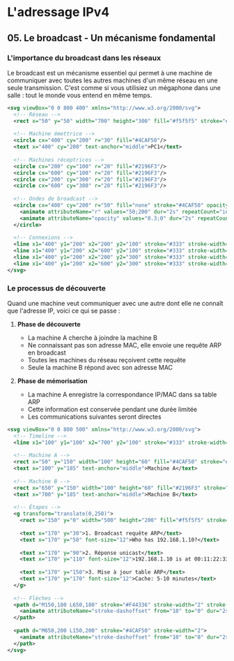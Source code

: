 # L'adressage IPv4

## 05. Le broadcast - Un mécanisme fondamental

### L'importance du broadcast dans les réseaux

Le broadcast est un mécanisme essentiel qui permet à une machine de communiquer avec toutes les autres machines d'un même réseau en une seule transmission. C'est comme si vous utilisiez un mégaphone dans une salle : tout le monde vous entend en même temps.

```svg
<svg viewBox="0 0 800 400" xmlns="http://www.w3.org/2000/svg">
  <!-- Réseau -->
  <rect x="50" y="50" width="700" height="300" fill="#f5f5f5" stroke="#ddd"/>
  
  <!-- Machine émettrice -->
  <circle cx="400" cy="200" r="30" fill="#4CAF50"/>
  <text x="400" cy="200" text-anchor="middle">PC1</text>
  
  <!-- Machines réceptrices -->
  <circle cx="200" cy="100" r="20" fill="#2196F3"/>
  <circle cx="600" cy="100" r="20" fill="#2196F3"/>
  <circle cx="200" cy="300" r="20" fill="#2196F3"/>
  <circle cx="600" cy="300" r="20" fill="#2196F3"/>
  
  <!-- Ondes de broadcast -->
  <circle cx="400" cy="200" r="50" fill="none" stroke="#4CAF50" opacity="0.3">
    <animate attributeName="r" values="50;200" dur="2s" repeatCount="indefinite"/>
    <animate attributeName="opacity" values="0.3;0" dur="2s" repeatCount="indefinite"/>
  </circle>
  
  <!-- Connexions -->
  <line x1="400" y1="200" x2="200" y2="100" stroke="#333" stroke-width="1" opacity="0.3"/>
  <line x1="400" y1="200" x2="600" y2="100" stroke="#333" stroke-width="1" opacity="0.3"/>
  <line x1="400" y1="200" x2="200" y2="300" stroke="#333" stroke-width="1" opacity="0.3"/>
  <line x1="400" y1="200" x2="600" y2="300" stroke="#333" stroke-width="1" opacity="0.3"/>
</svg>

```

### Le processus de découverte

Quand une machine veut communiquer avec une autre dont elle ne connaît que l'adresse IP, voici ce qui se passe :

1. **Phase de découverte**
   - La machine A cherche à joindre la machine B
   - Ne connaissant pas son adresse MAC, elle envoie une requête ARP en broadcast
   - Toutes les machines du réseau reçoivent cette requête
   - Seule la machine B répond avec son adresse MAC

2. **Phase de mémorisation**
   - La machine A enregistre la correspondance IP/MAC dans sa table ARP
   - Cette information est conservée pendant une durée limitée
   - Les communications suivantes seront directes

```svg
<svg viewBox="0 0 800 500" xmlns="http://www.w3.org/2000/svg">
  <!-- Timeline -->
  <line x1="100" y1="100" x2="700" y2="100" stroke="#333" stroke-width="2"/>
  
  <!-- Machine A -->
  <rect x="50" y="150" width="100" height="60" fill="#4CAF50" stroke="#333"/>
  <text x="100" y="185" text-anchor="middle">Machine A</text>
  
  <!-- Machine B -->
  <rect x="650" y="150" width="100" height="60" fill="#2196F3" stroke="#333"/>
  <text x="700" y="185" text-anchor="middle">Machine B</text>
  
  <!-- Étapes -->
  <g transform="translate(0,250)">
    <rect x="150" y="0" width="500" height="200" fill="#f5f5f5" stroke="#ddd"/>
    
    <text x="170" y="30">1. Broadcast requête ARP</text>
    <text x="170" y="50" font-size="12">Who has 192.168.1.10?</text>
    
    <text x="170" y="90">2. Réponse unicast</text>
    <text x="170" y="110" font-size="12">192.168.1.10 is at 00:11:22:33:44:55</text>
    
    <text x="170" y="150">3. Mise à jour table ARP</text>
    <text x="170" y="170" font-size="12">Cache: 5-10 minutes</text>
  </g>
  
  <!-- Flèches -->
  <path d="M150,180 L650,180" stroke="#F44336" stroke-width="2" stroke-dasharray="5,5">
    <animate attributeName="stroke-dashoffset" from="10" to="0" dur="2s" repeatCount="indefinite"/>
  </path>
  
  <path d="M650,200 L150,200" stroke="#4CAF50" stroke-width="2">
    <animate attributeName="stroke-dashoffset" from="10" to="0" dur="2s" repeatCount="indefinite"/>
  </path>
</svg>

```
